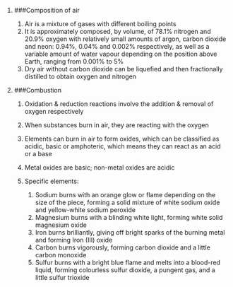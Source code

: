 1. ###Composition of air

    1. Air is a mixture of gases with different boiling points
    2. It is approximately composed, by volume, of 78.1% nitrogen and 20.9% oxygen with relatively small amounts of argon, carbon dioxide and neon: 0.94%, 0.04% and 0.002% respectively, as well as a variable amount of water vapour depending on the position above Earth, ranging from 0.001% to 5%
    3. Dry air without carbon dioxide can be liquefied and then fractionally distilled to obtain oxygen and nitrogen
2. ###Combustion

    1. Oxidation & reduction reactions involve the addition & removal of oxygen respectively
    2. When substances burn in air, they are reacting with the oxygen
    3. Elements can burn in air to form oxides, which can be classified as acidic, basic or amphoteric, which means they can react as an acid or a base
    4. Metal oxides are basic; non-metal oxides are acidic
    5. Specific elements:

        1. Sodium burns with an orange glow or flame depending on the size of the piece, forming a solid mixture of white sodium oxide and yellow-white sodium peroxide
        2. Magnesium burns with a blinding white light, forming white solid magnesium oxide
        3. Iron burns brilliantly, giving off bright sparks of the burning metal and forming Iron (III) oxide
        4. Carbon burns vigorously, forming carbon dioxide and a little carbon monoxide
        5. Sulfur burns with a bright blue flame and melts into a blood-red liquid, forming colourless sulfur dioxide, a pungent gas, and a little sulfur trioxide
